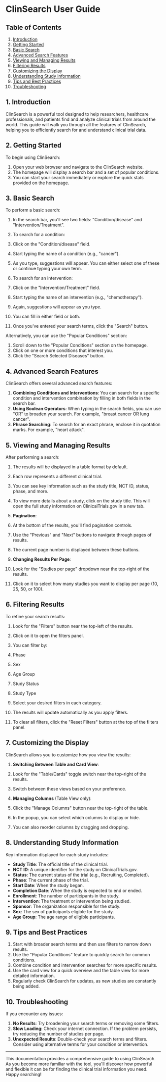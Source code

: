 

# ClinSearch User Guide

## Table of Contents

1. [Introduction](#1-introduction)
2. [Getting Started](#2-getting-started)
3. [Basic Search](#3-basic-search)
4. [Advanced Search Features](#4-advanced-search-features)
5. [Viewing and Managing Results](#5-viewing-and-managing-results)
6. [Filtering Results](#6-filtering-results)
7. [Customizing the Display](#7-customizing-the-display)
8. [Understanding Study Information](#8-understanding-study-information)
9. [Tips and Best Practices](#9-tips-and-best-practices)
10. [Troubleshooting](#10-troubleshooting)

## 1. Introduction

ClinSearch is a powerful tool designed to help researchers, healthcare professionals, and patients find and analyze clinical trials from around the world. This guide will walk you through all the features of ClinSearch, helping you to efficiently search for and understand clinical trial data.

## 2. Getting Started

To begin using ClinSearch:

1. Open your web browser and navigate to the ClinSearch website.
2. The homepage will display a search bar and a set of popular conditions.
3. You can start your search immediately or explore the quick stats provided on the homepage.

## 3. Basic Search

To perform a basic search:

1. In the search bar, you'll see two fields: "Condition/disease" and "Intervention/Treatment".
2. To search for a condition:

3. Click on the "Condition/disease" field.
4. Start typing the name of a condition (e.g., "cancer").
5. As you type, suggestions will appear. You can either select one of these or continue typing your own term.

6. To search for an intervention:

7. Click on the "Intervention/Treatment" field.
8. Start typing the name of an intervention (e.g., "chemotherapy").
9. Again, suggestions will appear as you type.

10. You can fill in either field or both.
11. Once you've entered your search terms, click the "Search" button.

Alternatively, you can use the "Popular Conditions" section:

1. Scroll down to the "Popular Conditions" section on the homepage.
2. Click on one or more conditions that interest you.
3. Click the "Search Selected Diseases" button.

## 4. Advanced Search Features

ClinSearch offers several advanced search features:

1. **Combining Conditions and Interventions**: You can search for a specific condition and intervention combination by filling in both fields in the search bar.
2. **Using Boolean Operators**: When typing in the search fields, you can use "OR" to broaden your search. For example, "breast cancer OR lung cancer".
3. **Phrase Searching**: To search for an exact phrase, enclose it in quotation marks. For example, "heart attack".

## 5. Viewing and Managing Results

After performing a search:

1. The results will be displayed in a table format by default.
2. Each row represents a different clinical trial.
3. You can see key information such as the study title, NCT ID, status, phase, and more.
4. To view more details about a study, click on the study title. This will open the full study information on ClinicalTrials.gov in a new tab.
5. **Pagination**:

6. At the bottom of the results, you'll find pagination controls.
7. Use the "Previous" and "Next" buttons to navigate through pages of results.
8. The current page number is displayed between these buttons.

9. **Changing Results Per Page**:

10. Look for the "Studies per page" dropdown near the top-right of the results.
11. Click on it to select how many studies you want to display per page (10, 25, 50, or 100).

## 6. Filtering Results

To refine your search results:

1. Look for the "Filters" button near the top-left of the results.
2. Click on it to open the filters panel.
3. You can filter by:

4. Phase
5. Sex
6. Age Group
7. Study Status
8. Study Type

9. Select your desired filters in each category.
10. The results will update automatically as you apply filters.
11. To clear all filters, click the "Reset Filters" button at the top of the filters panel.

## 7. Customizing the Display

ClinSearch allows you to customize how you view the results:

1. **Switching Between Table and Card View**:

1. Look for the "Table/Cards" toggle switch near the top-right of the results.
1. Switch between these views based on your preference.

1. **Managing Columns** (Table View only):

1. Click the "Manage Columns" button near the top-right of the table.
1. In the popup, you can select which columns to display or hide.
1. You can also reorder columns by dragging and dropping.

## 8. Understanding Study Information

Key information displayed for each study includes:

- **Study Title**: The official title of the clinical trial.
- **NCT ID**: A unique identifier for the study on ClinicalTrials.gov.
- **Status**: The current status of the trial (e.g., Recruiting, Completed).
- **Phase**: The current phase of the trial.
- **Start Date**: When the study began.
- **Completion Date**: When the study is expected to end or ended.
- **Enrollment**: The number of participants in the study.
- **Intervention**: The treatment or intervention being studied.
- **Sponsor**: The organization responsible for the study.
- **Sex**: The sex of participants eligible for the study.
- **Age Group**: The age range of eligible participants.

## 9. Tips and Best Practices

1. Start with broader search terms and then use filters to narrow down results.
2. Use the "Popular Conditions" feature to quickly search for common conditions.
3. Combine condition and intervention searches for more specific results.
4. Use the card view for a quick overview and the table view for more detailed information.
5. Regularly check ClinSearch for updates, as new studies are constantly being added.

## 10. Troubleshooting

If you encounter any issues:

1. **No Results**: Try broadening your search terms or removing some filters.
2. **Slow Loading**: Check your internet connection. If the problem persists, try reducing the number of studies per page.
3. **Unexpected Results**: Double-check your search terms and filters. Consider using alternative terms for your condition or intervention.



---

This documentation provides a comprehensive guide to using ClinSearch. As you become more familiar with the tool, you'll discover how powerful and flexible it can be for finding the clinical trial information you need. Happy searching!
